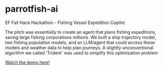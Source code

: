 # parrotfish-ai
EF Fall Hack Hackathon - Fishing Vessel Expedition Copilot


The pitch was essentially to create an agent that plans fishing expeditions, saving large fishing corporations millions. We built a ship trajectory model, two fishing population models, and an LLM/agent that could access these models and weather data to help plan journeys. A slightly unconventional algorithm we called 'Trident' was used to simplify this optimization problem

[Watch the demo here!](https://www.youtube.com/watch?v=oiYNkIQfmSM
)
